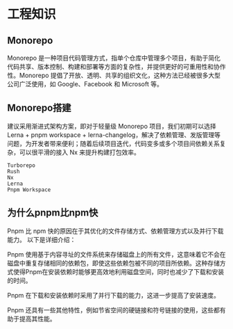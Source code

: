 # 工程知识


## Monorepo

Monorepo 是一种项目代码管理方式，指单个仓库中管理多个项目，有助于简化代码共享、版本控制、构建和部署等方面的复杂性，并提供更好的可重用性和协作性。Monorepo 提倡了开放、透明、共享的组织文化，这种方法已经被很多大型公司广泛使用，如 Google、Facebook 和 Microsoft 等。

## Monorepo搭建

建议采用渐进式架构方案，即对于轻量级 Monorepo 项目，我们初期可以选择 Lerna + pnpm workspace + lerna-changelog，解决了依赖管理、发版管理等问题，为开发者带来便利；随着后续项目迭代，代码变多或多个项目间依赖关系复杂，可以很平滑的接入 Nx 来提升构建打包效率。


```
Turborepo	
Rush	
Nx	
Lerna
Pnpm Workspace
```


## 为什么pnpm比npm快

Pnpm 比 npm 快的原因在于其优化的文件存储方式、依赖管理方式以及并行下载能力。 以下是详细介绍：

Pnpm 使用基于内容寻址的文件系统来存储磁盘上的所有文件，这意味着它不会在磁盘中重复存储相同的依赖包，即使这些依赖包被不同的项目所依赖。这种存储方式使得Pnpm在安装依赖时能够更高效地利用磁盘空间，同时也减少了下载和安装的时间。

Pnpm 在下载和安装依赖时采用了并行下载的能力，这进一步提高了安装速度。

Pnpm 还具有一些其他特性，例如节省空间的硬链接和符号链接的使用，这些都有助于提高其性能。
